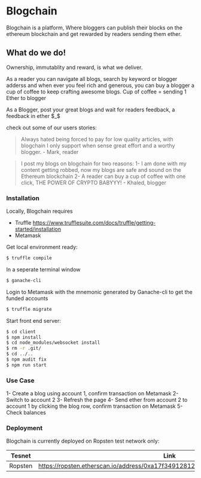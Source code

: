 # Blogchain


Blogchain is a platform, Where bloggers can publish their blocks on the ethereum blockchain and get rewarded by readers sending them ether.


## What do we do!

Ownership, immutablity and reward, is what we deliver.

As a reader you can navigate all blogs, search by keyword or blogger adderss and when ever you feel rich and generous, you can buy a blogger a cup of coffee to keep crafting awesome blogs.
Cup of coffee = sending 1 Ether to blogger

As a Blogger, post your great blogs and wait for readers feedback, a feedback in ether $_$

check out some of our users stories:

> Always hated being forced to pay for 
low quality articles, with blogchain I only
support when sense great effort and 
a worthy blogger.
        - Mark, reader


> I post my blogs on blogchain for two reasons:
1- I am done with my content getting robbed,
now my blogs are safe and sound on the Ethereum blockchain
2- A reader can buy a cup of coffee with one click, THE POWER OF CRYPTO BABYYY!
        - Khaled, blogger


### Installation

Locally, Blogchain requires 
- Truffle https://www.trufflesuite.com/docs/truffle/getting-started/installation
- Metamask

Get local environment ready: 
```sh
$ truffle compile
```

In a seperate terminal window
```sh
$ ganache-cli
```

Login to Metamask with the mnemonic generated by Ganache-cli to get the funded accounts

```sh
$ truffle migrate
```

Start front end server:
```sh
$ cd client
$ npm install
$ cd node_modules/websocket install
$ rm -r .git/
$ cd ../..
$ npm audit fix
$ npm run start
```

### Use Case

1- Create a blog using account 1, confirm transaction on Metamask
2- Switch to account 2
3- Refresh the page
4- Send ether from account 2 to account 1 by clicking the blog row, confirm transaction on Metamask
5- Check balances

### Deployment

Blogchain is currently deployed on Ropsten test network only:

| Tesnet |  Link  |
| ------ | ------ |
| Ropsten | https://ropsten.etherscan.io/address/0xa17f34912812608324d85d91f13e71e110327629 |


